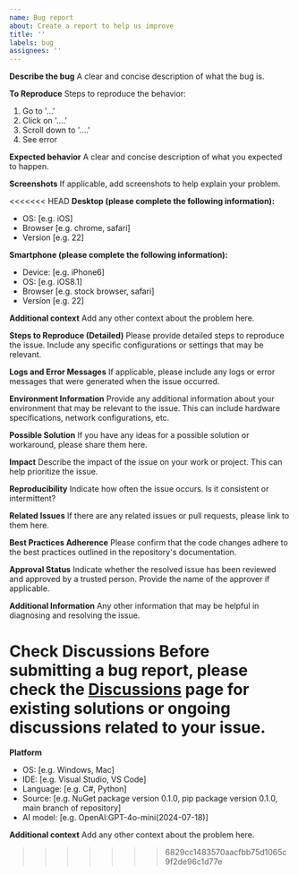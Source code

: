 ```yaml
---
name: Bug report
about: Create a report to help us improve
title: ''
labels: bug
assignees: ''
---
```


**Describe the bug**
A clear and concise description of what the bug is.

**To Reproduce**
Steps to reproduce the behavior:
1. Go to '...'
2. Click on '....'
3. Scroll down to '....'
4. See error

**Expected behavior**
A clear and concise description of what you expected to happen.

**Screenshots**
If applicable, add screenshots to help explain your problem.

<<<<<<< HEAD
**Desktop (please complete the following information):**
 - OS: [e.g. iOS]
 - Browser [e.g. chrome, safari]
 - Version [e.g. 22]

**Smartphone (please complete the following information):**
 - Device: [e.g. iPhone6]
 - OS: [e.g. iOS8.1]
 - Browser [e.g. stock browser, safari]
 - Version [e.g. 22]

**Additional context**
Add any other context about the problem here.

**Steps to Reproduce (Detailed)**
Please provide detailed steps to reproduce the issue. Include any specific configurations or settings that may be relevant.

**Logs and Error Messages**
If applicable, please include any logs or error messages that were generated when the issue occurred.

**Environment Information**
Provide any additional information about your environment that may be relevant to the issue. This can include hardware specifications, network configurations, etc.

**Possible Solution**
If you have any ideas for a possible solution or workaround, please share them here.

**Impact**
Describe the impact of the issue on your work or project. This can help prioritize the issue.

**Reproducibility**
Indicate how often the issue occurs. Is it consistent or intermittent?

**Related Issues**
If there are any related issues or pull requests, please link to them here.

**Best Practices Adherence**
Please confirm that the code changes adhere to the best practices outlined in the repository's documentation.

**Approval Status**
Indicate whether the resolved issue has been reviewed and approved by a trusted person. Provide the name of the approver if applicable.

**Additional Information**
Any other information that may be helpful in diagnosing and resolving the issue.

**Check Discussions**
Before submitting a bug report, please check the [Discussions](https://github.com/Bryan-Roe/semantic-kernel/discussions) page for existing solutions or ongoing discussions related to your issue.
=======
**Platform**
 - OS: [e.g. Windows, Mac]
 - IDE: [e.g. Visual Studio, VS Code]
 - Language: [e.g. C#, Python]
 - Source: [e.g. NuGet package version 0.1.0, pip package version 0.1.0, main branch of repository]
 - AI model: [e.g. OpenAI:GPT-4o-mini(2024-07-18)]

**Additional context**
Add any other context about the problem here.
>>>>>>> 6829cc1483570aacfbb75d1065c9f2de96c1d77e

